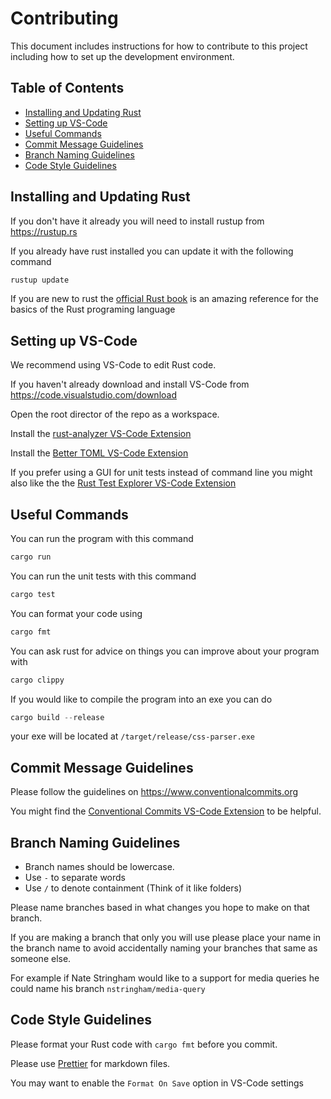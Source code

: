 # Contributing

This document includes instructions for how to contribute to this project including how to set up the development environment.

## Table of Contents

- [Installing and Updating Rust](#installing-and-updating-rust)
- [Setting up VS-Code](#setting-up-vs-code)
- [Useful Commands](#useful-commands)
- [Commit Message Guidelines](#commit-message-guidelines)
- [Branch Naming Guidelines](#branch-naming-guidelines)
- [Code Style Guidelines](#code-style-guidelines)

## Installing and Updating Rust

If you don't have it already you will need to install rustup from https://rustup.rs

If you already have rust installed you can update it with the following command

```ps1
rustup update
```

If you are new to rust the [official Rust book](https://doc.rust-lang.org/book/) is an amazing reference for the basics of the Rust programing language

## Setting up VS-Code

We recommend using VS-Code to edit Rust code.

If you haven't already download and install VS-Code from https://code.visualstudio.com/download

Open the root director of the repo as a workspace.

Install the [rust-analyzer VS-Code Extension](https://marketplace.visualstudio.com/items?itemName=rust-lang.rust-analyzer)

Install the [Better TOML VS-Code Extension](https://marketplace.visualstudio.com/items?itemName=bungcip.better-toml)

If you prefer using a GUI for unit tests instead of command line you might also like the the [Rust Test Explorer VS-Code Extension](https://marketplace.visualstudio.com/items?itemName=swellaby.vscode-rust-test-adapter)

## Useful Commands

You can run the program with this command

```ps1
cargo run
```

You can run the unit tests with this command

```ps1
cargo test
```

You can format your code using

```ps1
cargo fmt
```

You can ask rust for advice on things you can improve about your program with

```ps1
cargo clippy
```

If you would like to compile the program into an exe you can do

```ps1
cargo build --release
```

your exe will be located at `/target/release/css-parser.exe`

## Commit Message Guidelines

Please follow the guidelines on https://www.conventionalcommits.org

You might find the [Conventional Commits VS-Code Extension](https://marketplace.visualstudio.com/items?itemName=vivaxy.vscode-conventional-commits) to be helpful.

## Branch Naming Guidelines

- Branch names should be lowercase.
- Use `-` to separate words
- Use `/` to denote containment (Think of it like folders)

Please name branches based in what changes you hope to make on that branch.

If you are making a branch that only you will use please place your name in the branch name to avoid accidentally naming your branches that same as someone else.

For example if Nate Stringham would like to a support for media queries he could name his branch `nstringham/media-query`

## Code Style Guidelines

Please format your Rust code with `cargo fmt` before you commit.

Please use [Prettier](https://prettier.io) for markdown files.

You may want to enable the `Format On Save` option in VS-Code settings
